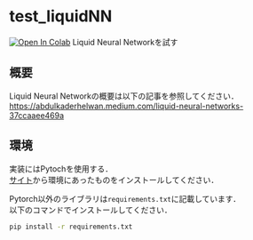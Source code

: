 # test_liquidNN
[![Open In Colab](https://colab.research.google.com/assets/colab-badge.svg)](https://colab.research.google.com/github/Daiki04/test_liquidNN/blob/main/main.ipynb)
Liquid Neural Networkを試す

## 概要

Liquid Neural Networkの概要は以下の記事を参照してください．  
https://abdulkaderhelwan.medium.com/liquid-neural-networks-37ccaaee469a

## 環境
実装にはPytochを使用する．  
[サイト](https://pytorch.org/get-started/locally/)から環境にあったものをインストールしてください．

Pytorch以外のライブラリは`requirements.txt`に記載しています．  
以下のコマンドでインストールしてください．

```bash
pip install -r requirements.txt
```